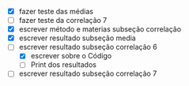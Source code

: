 - [x] fazer teste das médias
- [ ] fazer teste da correlação 7
- [x] escrever método e materias subseção correlação
- [x] escrever resultado subseção media
- [ ] escrever resultado subseção correlação 6
    - [x] escrever sobre o Código
    - [ ] Print dos resultados
- [ ] escrever resultado subseção correlação 7